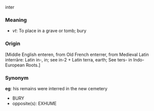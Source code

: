 inter
### Meaning
+ _vt_: To place in a grave or tomb; bury

### Origin

[Middle English enteren, from Old French enterrer, from Medieval Latin interrāre: Latin in-, in; see in-2 + Latin terra, earth; See ters- in Indo-European Roots.]

### Synonym

__eg__: his remains were interred in the new cemetery

+ BURY
+ opposite(s): EXHUME


